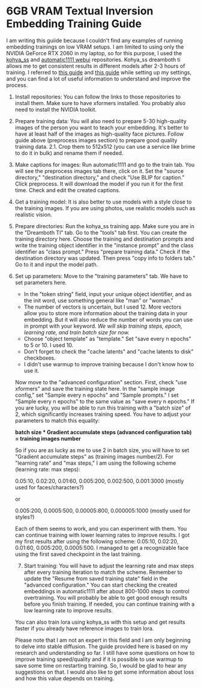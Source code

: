 # 6GB VRAM Textual Inversion Embedding Training Guide

   I am writing this guiide because I couldn't find any examples of running embedding trainings on low VRAM setups. I am limited to using only the NVIDIA GeForce RTX 2060 in my laptop, so for this purpose, I used the [kohya_ss](https://github.com/bmaltais/kohya_ss) and [automatic1111 webui](https://github.com/AUTOMATIC1111/stable-diffusion-webui) repositories. Kohya_ss dreamboth ti allows me to get consistent results in different models after 2-3 hours of training. I referred to [this guide](https://www.reddit.com/r/StableDiffusion/comments/zxkukk/detailed_guide_on_training_embeddings_on_a/?utm_source=share&utm_medium=android_app&utm_name=androidcss&utm_term=1&utm_content=share_button) and [this guide](https://docs.google.com/document/u/0/d/1JvlM0phnok4pghVBAMsMq_-Z18_ip_GXvHYE0mITdFE/mobilebasic) while setting up my settings, and you can find a lot of useful information to understand and improve the process.

1. Install repositories: You can follow the links to those repositories to install them. Make sure to have xformers installed. You probably also need to install the NVIDIA toolkit.

2. Prepare training data: You will also need to prepare 5-30 high-quality images of the person you want to teach your embedding. It's better to have at least half of the images as high-quality face pictures. Follow guide above (preprocess images section) to prepare good quality training data.
   2.1. Crop them to 512x512 (you can use a service like brime to do it in bulk) and rename them if needed.

3. Make captions for images: Run automatic1111 and go to the train tab. You will see the preprocess images tab there, click on it. Set the "source directory," "destination directory," and check "Use BLIP for caption." Click preprocess. It will download the model if you run it for the first time. Check and edit the created captions.

4. Get a training model: It is also better to use models with a style close to the training images. If you are using photos, use realistic models such as realistic vision.

5. Prepare directories: Run the kohya_ss training app. Make sure you are in the "Dreamboth TI" tab. Go to the "tools" tab first. You can create the training directory here. Choose the training and destination prompts and write the training object identifier in the "instance prompt" and the class identifier as "class prompt." Press "prepare training data." Check if the destination directory was updated. Then press "copy info to folders tab." Go to it and input the model path.

6. Set up parameters: Move to the "training parameters" tab. We have to set parameters here.

   - In the "token string" field, input your unique object identifier, and as the init word, use something general like "man" or "woman." 
   - The number of vectors is uncertain, but I used 12. More vectors allow you to store more information about the training data in your embedding. But it will also reduce the number of words you can use in prompt with your keyword.
   *We will skip training steps, epoch, learning rate, and train batch size for now.*
   - Choose "object template" as "template." Set "save every n epochs" to 5 or 10. I used 10.
   - Don't forget to check the "cache latents" and "cache latents to disk" checkboxes.
   - I didn't use warmup to improve training because I don't know how to use it.
   
   Now move to the "advanced configuration" section. First, check "use xformers" and save the training state here. In the "sample image config," set "Sample every n epochs" and "Sample prompts." I set "Sample every n epochs" to the same value as "save every n epochs."
   If you are lucky, you will be able to run this training with a "batch size" of 2, which significantly increases training speed. You have to adjust your parameters to match this equality:
   
   **batch size * Gradient accumulate steps (advanced configuration tab) = training images number**

   So if you are as lucky as me to use 2 in batch size, you will have to set "Gradient accumulate steps" as (training images number/2).
   For "learning rate" and "max steps," I am using the following scheme (learning rate: max steps):
   
   0.05:10, 0.02:20, 0.01:60, 0.005:200, 0.002:500, 0.001:3000 (mostly used for faces/characters?)
   
   or
   
   0.005:200, 0.0005:500, 0.00005:800, 0.000005:1000 (mostly used for styles?)
   
   Each of them seems to work, and you can experiment with them. You can continue training with lower learning rates to improve results. I got my first results after using the following scheme: 0.05:10, 0.02:20, 0.01:60, 0.005:200, 0.0005:500. I managed to get a recognizable face using the first saved checkpoint in the last training.
   
   7. Start training: You will have to adjust the learning rate and max steps after every training iteration to match the scheme. Remember to update the "Resume from saved training state" field in the "advanced configuration." You can start checking the created embeddings in automatic1111 after about 800-1000 steps to control overtraining. You will probably be able to get good enough results before you finish training. If needed, you can continue training with a low learning rate to improve results.

   
   You can also train lora using kohya_ss with this setup and get results faster if you already have reference images to train lora.
   
   Please note that I am not an expert in this field and I am only beginning to delve into stable diffusion. The guide provided here is based on my research and understanding so far. I still have some questions on how to improve training speed/quality and if it is possible to use warmup to save some time on restarting training. So, I would be glad to hear any suggestions on that. I would also like to get some information about loss and how this value depends on training.
